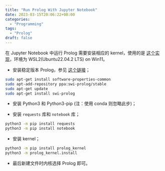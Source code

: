 ```yaml
---
title: "Run Prolog With Jupyter Notebook"
date: 2023-03-15T20:06:22+08:00
categories: 
  - "Programming"
tags: 
  - "Prolog"
draft: false
---
```


在 Jupyter Notebook 中运行 Prolog 需要安装相应的 kernel，使用的是 [这个实现](https://github.com/hhu-stups/prolog-jupyter-kernel)，环境为 WSL2(Ubuntu22.04.2 LTS) on Win11。

- 安装稳定版本 Prolog，参见 [这个链接](https://www.swi-prolog.org/build/PPA.html)；

```bash
sudo apt-get install software-properties-common
sudo apt-add-repository ppa:swi-prolog/stable
sudo apt-get update
sudo apt-get install swi-prolog
```

- 安装 Python3 和 Python3-pip (注：使用 conda 则忽略此步)；

- 安装 `requests` 库和 `notebook` 库；

```bash
python3 -m pip install requests
python3 -m pip install notebook
```

- 安装 kernel；

```bash
python3 -m pip install prolog_kernel
python3 -m prolog_kernel.install
```

- 最后新建文件时内核选择 Prolog 即可。

